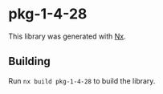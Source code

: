 # pkg-1-4-28

This library was generated with [Nx](https://nx.dev).

## Building

Run `nx build pkg-1-4-28` to build the library.
